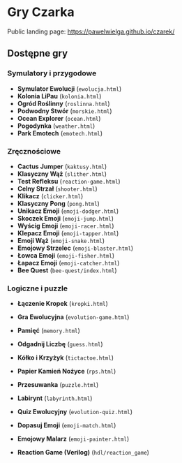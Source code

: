 # Gry Czarka

Public landing page: <https://pawelwielga.github.io/czarek/>

## Dostępne gry

### Symulatory i przygodowe
- **Symulator Ewolucji** (`ewolucja.html`)
- **Kolonia LiPau** (`kolonia.html`)
- **Ogród Roślinny** (`roslinna.html`)
- **Podwodny Stwór** (`morskie.html`)
- **Ocean Explorer** (`ocean.html`)
- **Pogodynka** (`weather.html`)
- **Park Emotech** (`emotech.html`)

### Zręcznościowe
- **Cactus Jumper** (`kaktusy.html`)
- **Klasyczny Wąż** (`slither.html`)
- **Test Refleksu** (`reaction-game.html`)
- **Celny Strzał** (`shooter.html`)
- **Klikacz** (`clicker.html`)
- **Klasyczny Pong** (`pong.html`)
- **Unikacz Emoji** (`emoji-dodger.html`)
- **Skoczek Emoji** (`emoji-jump.html`)
- **Wyścig Emoji** (`emoji-racer.html`)
- **Klepacz Emoji** (`emoji-tapper.html`)
- **Emoji Wąż** (`emoji-snake.html`)
- **Emojowy Strzelec** (`emoji-blaster.html`)
- **Łowca Emoji** (`emoji-fisher.html`)
- **Łapacz Emoji** (`emoji-catcher.html`)
- **Bee Quest** (`bee-quest/index.html`)

### Logiczne i puzzle
- **Łączenie Kropek** (`kropki.html`)
- **Gra Ewolucyjna** (`evolution-game.html`)
- **Pamięć** (`memory.html`)
- **Odgadnij Liczbę** (`guess.html`)
- **Kółko i Krzyżyk** (`tictactoe.html`)
- **Papier Kamień Nożyce** (`rps.html`)
- **Przesuwanka** (`puzzle.html`)
- **Labirynt** (`labyrinth.html`)
- **Quiz Ewolucyjny** (`evolution-quiz.html`)
- **Dopasuj Emoji** (`emoji-match.html`)
- **Emojowy Malarz** (`emoji-painter.html`)

- **Reaction Game (Verilog)** (`hdl/reaction_game`)
